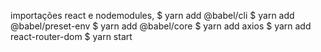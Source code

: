 
importações react e nodemodules,
$ yarn add @babel/cli 
$ yarn add @babel/preset-env 
$ yarn add @babel/core
$ yarn add axios
$ yarn add react-router-dom
$ yarn start

